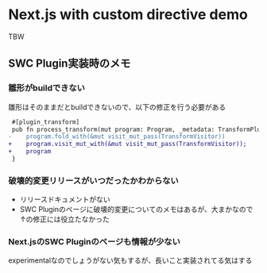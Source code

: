 # Next.js with custom directive demo

TBW

## SWC Plugin実装時のメモ

### 雛形がbuildできない

雛形はそのままだとbuildできないので、以下の修正を行う必要がある

```diff
 #[plugin_transform]
 pub fn process_transform(mut program: Program, _metadata: TransformPluginProgramMetadata) -> Program {
-    program.fold_with(&mut visit_mut_pass(TransformVisitor))
+    program.visit_mut_with(&mut visit_mut_pass(TransformVisitor));
+    program
 }
```

### 破壊的変更リリースがいつだったかわからない

- リリースドキュメントがない
- SWC Pluginのページに破壊的変更についてのメモはあるが、大まかなので↑の修正には役立たなかった

### Next.jsのSWC Pluginのページも情報が少ない

experimentalなのでしょうがない気もするが、長いこと実装されてる気はする

